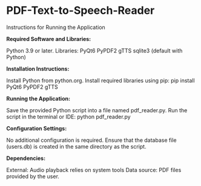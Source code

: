 # PDF-Text-to-Speech-Reader
Instructions for Running the Application

**Required Software and Libraries:**

Python 3.9 or later.
Libraries:
PyQt6
PyPDF2
gTTS
sqlite3 (default with Python)

**Installation Instructions:**

Install Python from python.org.
Install required libraries using pip:
pip install PyQt6 PyPDF2 gTTS

**Running the Application:**

Save the provided Python script into a file named pdf_reader.py.
Run the script in the terminal or IDE:
python pdf_reader.py

**Configuration Settings:**

No additional configuration is required.
Ensure that the database file (users.db) is created in the same directory as the script.

**Dependencies:**

External: Audio playback relies on system tools
Data source: PDF files provided by the user.
